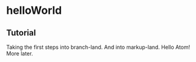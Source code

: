 # helloWorld

## Tutorial

Taking the first steps into branch-land.
And into markup-land. Hello Atom!
More later.
